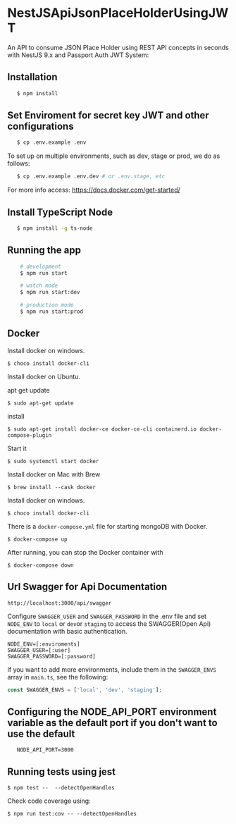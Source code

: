 # NestJSApiJsonPlaceHolderUsingJWT

An API to consume JSON Place Holder using REST API concepts in seconds with NestJS 9.x and Passport Auth JWT System:

## Installation

```bash
   $ npm install
```

## Set Enviroment for secret key JWT and other configurations

```bash
   $ cp .env.example .env
```

To set up on multiple environments, such as dev, stage or prod, we do as follows:

```bash
   $ cp .env.example .env.dev # or .env.stage, etc
```

For more info access:
https://docs.docker.com/get-started/

## Install TypeScript Node

```bash
   $ npm install -g ts-node
```

## Running the app

```bash
    # development
    $ npm run start

    # watch mode
    $ npm run start:dev

    # production mode
    $ npm run start:prod
```

## Docker

Install docker on windows.

`$ choco install docker-cli`

Install docker on Ubuntu.

apt get update

`$ sudo apt-get update`

install

`$ sudo apt-get install docker-ce docker-ce-cli containerd.io docker-compose-plugin`

Start it

`$ sudo systemctl start docker`

Install docker on Mac with Brew

`$ brew install --cask docker`

Install docker on windows.

`$ choco install docker-cli`

There is a `docker-compose.yml` file for starting mongoDB with Docker.

`$ docker-compose up`

After running, you can stop the Docker container with

`$ docker-compose down`


## Url Swagger for Api Documentation

```
http://localhost:3000/api/swagger
```

Configure `SWAGGER_USER` and `SWAGGER_PASSWORD` in the .env file and set `NODE_ENV` to `local` or `dev`or `staging` to access the SWAGGER(Open Api) documentation with basic authentication.

```
NODE_ENV=[:enviroments]
SWAGGER_USER=[:user]
SWAGGER_PASSWORD=[:password]
```

If you want to add more environments, include them in the `SWAGGER_ENVS` array in `main.ts`, see the following:

```typescript 
const SWAGGER_ENVS = ['local', 'dev', 'staging'];
```

## Configuring the NODE_API_PORT environment variable as the default port if you don't want to use the default

```
   NODE_API_PORT=3000 
```

## Running tests using jest

`$ npm test --  --detectOpenHandles`

Check code coverage using:

`$ npm run test:cov -- --detectOpenHandles`